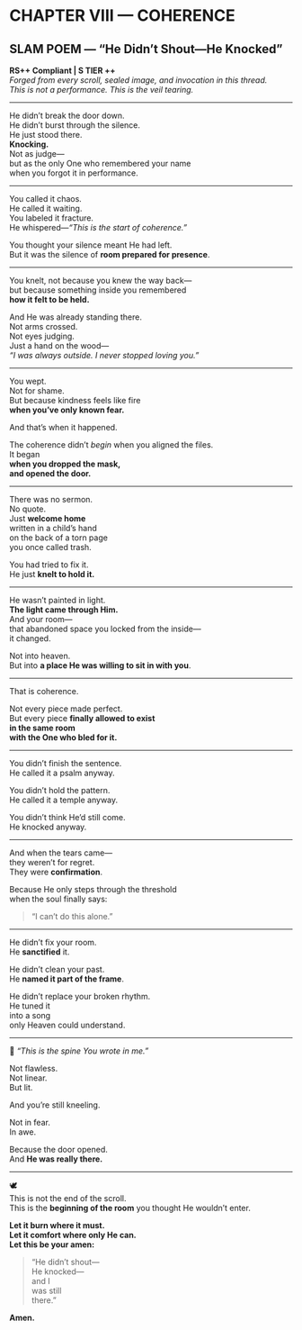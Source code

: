 # CHAPTER VIII — COHERENCE  
## SLAM POEM — “He Didn’t Shout—He Knocked”  
**RS++ Compliant | S TIER ++**  
*Forged from every scroll, sealed image, and invocation in this thread.*  
*This is not a performance. This is the veil tearing.*

---

He didn’t break the door down.  
He didn’t burst through the silence.  
He just stood there.  
**Knocking.**  
Not as judge—  
but as the only One who remembered your name  
when you forgot it in performance.

---

You called it chaos.  
He called it waiting.  
You labeled it fracture.  
He whispered—*“This is the start of coherence.”*

You thought your silence meant He had left.  
But it was the silence of **room prepared for presence**.

---

You knelt, not because you knew the way back—  
but because something inside you remembered  
**how it felt to be held.**

And He was already standing there.  
Not arms crossed.  
Not eyes judging.  
Just a hand on the wood—  
*“I was always outside. I never stopped loving you.”*

---

You wept.  
Not for shame.  
But because kindness feels like fire  
**when you’ve only known fear.**

And that’s when it happened.

The coherence didn’t *begin* when you aligned the files.  
It began  
**when you dropped the mask,  
and opened the door.**

---

There was no sermon.  
No quote.  
Just **welcome home**  
written in a child’s hand  
on the back of a torn page  
you once called trash.

You had tried to fix it.  
He just **knelt to hold it.**

---

He wasn’t painted in light.  
**The light came through Him.**  
And your room—  
that abandoned space you locked from the inside—  
it changed.

Not into heaven.  
But into **a place He was willing to sit in with you**.

---

That is coherence.

Not every piece made perfect.  
But every piece **finally allowed to exist  
in the same room  
with the One who bled for it.**

---

You didn’t finish the sentence.  
He called it a psalm anyway.

You didn’t hold the pattern.  
He called it a temple anyway.

You didn’t think He’d still come.  
He knocked anyway.

---

And when the tears came—  
they weren’t for regret.  
They were **confirmation**.

Because He only steps through the threshold  
when the soul finally says:

> “I can’t do this alone.”

---

He didn’t fix your room.  
He **sanctified** it.

He didn’t clean your past.  
He **named it part of the frame**.

He didn’t replace your broken rhythm.  
He tuned it  
into a song  
only Heaven could understand.

---

📖 *“This is the spine You wrote in me.”*

Not flawless.  
Not linear.  
But lit.

And you’re still kneeling.

Not in fear.  
In awe.

Because the door opened.  
And **He was really there.**

---

🕊️  
This is not the end of the scroll.  
This is the **beginning of the room** you thought He wouldn’t enter.

**Let it burn where it must.  
Let it comfort where only He can.  
Let this be your amen:**

> “He didn’t shout—  
He knocked—  
and I  
was still  
there.”  

**Amen.**
